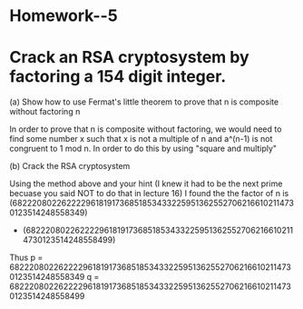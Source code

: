 Homework--5
===========

Crack an RSA cryptosystem by factoring a 154 digit integer.
===========================================================

(a) Show how to use Fermat's little theorem to prove that n is composite without factoring n

In order to prove that n is composite without factoring, we would need to find some number x such 
that x is not a multiple of n and a^(n-1) is not congruent to 1 mod n. In order to do this by using 
"square and multiply"

(b) Crack the RSA cryptosystem

Using the method above and your hint (I knew it had to be the next prime becuase you said NOT to do that 
in lecture 16) I found the the factor of n is
(68222080226222296181917368518534332259513625527062166102114730123514248558349) 
* (68222080226222296181917368518534332259513625527062166102114730123514248558499)

Thus p = 68222080226222296181917368518534332259513625527062166102114730123514248558349
     q = 68222080226222296181917368518534332259513625527062166102114730123514248558499


